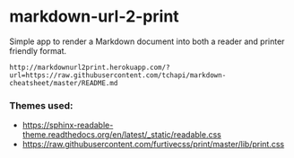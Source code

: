 # markdown-url-2-print

Simple app to render a Markdown document into both a reader and printer friendly format.

    http://markdownurl2print.herokuapp.com/?url=https://raw.githubusercontent.com/tchapi/markdown-cheatsheet/master/README.md

### Themes used:
- https://sphinx-readable-theme.readthedocs.org/en/latest/_static/readable.css
- https://raw.githubusercontent.com/furtivecss/print/master/lib/print.css

